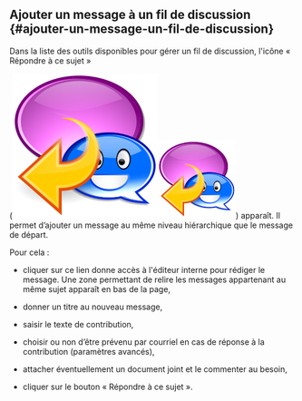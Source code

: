 ## Ajouter un message à un fil de discussion {#ajouter-un-message-un-fil-de-discussion}

Dans la liste des outils disponibles pour gérer un fil de discussion, l&#039;icône « Répondre à ce sujet »

(![](../assets/image109.svg)![](../assets/image109.png)) apparaît. Il permet d’ajouter un message au même niveau hiérarchique que le message de départ.

Pour cela :

*   cliquer sur ce lien donne accès à l&#039;éditeur interne pour rédiger le message. Une zone permettant de relire les messages appartenant au même sujet apparaît en bas de la page,

*   donner un titre au nouveau message,

*   saisir le texte de contribution,

*   choisir ou non d’être prévenu par courriel en cas de réponse à la contribution (paramètres avancés),

*   attacher éventuellement un document joint et le commenter au besoin,

*   cliquer sur le bouton « Répondre à ce sujet ».